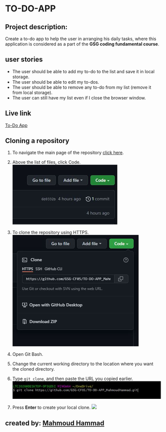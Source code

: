 # TO-DO-APP

## Project description:

Create a to-do app to help the user in arranging his daily tasks, where this application is considered as a part of the **GSG coding fundamental course**.

## user stories
* The user should be able to add my to-do to the list and save it in local storage.
* The user should be able to edit my to-dos.
* The user should be able to remove any to-do from my list (remove it from local storage).
* The user can still have my list even if I close the browser window.

## Live link
[To-Do App](https://gsg-cf05.github.io/TO-DO-APP_MahmoudHammad/)

## Cloning a repository

1. To navigate the main page of the repository [click here](https://github.com/GSG-CF05/TO-DO-APP_MahmoudHammad).

2. Above the list of files, click Code.
![](image/code.JPG)

3. To clone the repository using HTTPS.
![](image/https.JPG)

4. Open Git Bash.

5. Change the current working directory to the location where you want the cloned directory.

6. Type ```git clone```, and then paste the URL you copied earlier.
![](image/clone.JPG)

7. Press **Enter** to create your local clone.
![](image/cloning.JPG.JPG)


## created by: [Mahmoud Hammad](https://github.com/mahmoudhammad309)


